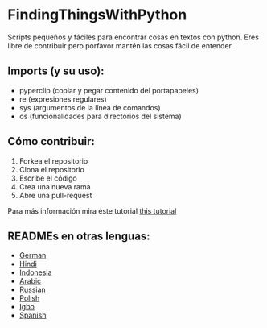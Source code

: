 # FindingThingsWithPython
Scripts pequeños y fáciles para encontrar cosas en textos con python.
Eres libre de contribuir pero porfavor mantén las cosas fácil de entender.

## Imports (y su uso):
- pyperclip (copiar y pegar contenido del portapapeles)
- re (expresiones regulares)
- sys (argumentos de la línea de comandos)
- os (funcionalidades para directorios del sistema)

## Cómo contribuir:
1. Forkea el repositorio
2. Clona el repositorio
3. Escribe el código
4. Crea una nueva rama
5. Abre una pull-request

Para más información mira éste tutorial [this tutorial](https://www.digitalocean.com/community/tutorials/how-to-create-a-pull-request-on-github)

## READMEs en otras lenguas:
- [German](README_de.md)
- [Hindi](README_hi.md)
- [Indonesia](README_idn.md)
- [Arabic](README_ar.md)
- [Russian](README_ru.md)
- [Polish](README_pl.md)
- [Igbo](README_igbo.md)
- [Spanish](README_es.md)